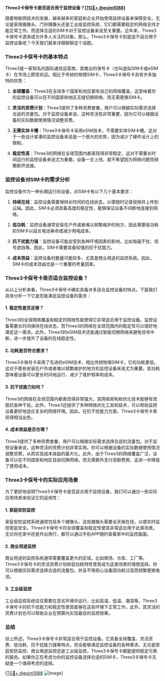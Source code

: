 **Three3卡保号卡是否适合用于监控设备？[[TG💪+ @esim1088](https://t.me/s/esim1088)]**

随着物联网技术的发展，越来越多的家庭和企业开始使用监控设备来保障安全。无论是家用摄像头、门铃摄像头还是工业级监控系统，它们都需要稳定的网络支持才能正常工作。而选择合适的SIM卡对于监控设备来说至关重要。近年来，Three3卡保号卡逐渐成为许多人关注的对象。那么，Three3卡保号卡到底适不适合用于监控设备呢？今天我们就来详细聊聊这个话题。

### Three3卡保号卡的基本特点

Three3是一家知名的国际通信运营商，其推出的保号卡（也叫虚拟SIM卡或eSIM卡）在市场上颇受欢迎。相比于传统的物理SIM卡，Three3卡保号卡具有许多独特的优势：

1. **全球覆盖**：Three3在全球多个国家和地区都有自己的网络覆盖，这意味着你的监控设备可以在不同国家和地区无缝切换网络，而无需更换SIM卡。
   
2. **灵活的资费计划**：Three3提供了多种资费套餐，用户可以根据实际需求选择合适的流量包。对于监控设备来说，这种灵活性非常重要，因为它可以根据设备的实际数据使用情况调整资费。

3. **无需实体卡槽**：Three3卡保号卡采用eSIM技术，不需要实体SIM卡槽。这对于一些设计紧凑的监控设备来说是一个很大的优势，因为减少了硬件设计上的限制。

4. **稳定性高**：Three3的网络在全球范围内都表现得非常稳定，这对于需要长时间运行的监控设备来说尤为重要。设备一旦上线，就不希望因为网络问题而频繁断开连接。

### 监控设备对SIM卡的需求分析

监控设备作为一种长期运行的设备，对SIM卡有以下几个基本要求：

1. **持续在线**：监控设备需要保持长时间的在线状态，以便随时记录视频并上传到云端。因此，SIM卡必须具备高度的稳定性，能够保证设备不间断地连接到网络。

2. **低功耗**：监控设备通常安装在户外或者难以频繁维护的地方，因此需要低功耗的SIM卡以延长电池寿命或减少用电成本。

3. **抗干扰能力强**：监控设备可能会受到各种环境因素的影响，比如电磁干扰、信号遮挡等。因此，SIM卡需要具备较强的抗干扰能力。

4. **成本效益**：监控设备的数量可能较多，尤其是商业用途的监控系统。因此，SIM卡的成本效益也是一个重要的考量因素。

### Three3卡保号卡是否适合监控设备？

从以上分析来看，Three3卡保号卡确实具备许多适合监控设备的特点。下面我们具体分析一下它是否能满足监控设备的需求：

#### 1. 稳定性是否足够？

Three3的全球网络覆盖和稳定的网络性能使得它非常适合用于监控设备。监控设备需要长时间保持在线状态，而Three3的网络在全球范围内的稳定性可以很好地满足这一需求。此外，Three3的eSIM技术还能通过智能切换网络来避免信号中断，进一步提升了设备的在线稳定性。

#### 2. 功耗是否符合要求？

Three3卡保号卡采用了先进的eSIM技术，相比传统物理SIM卡，它的功耗更低。这对于那些安装在户外或者难以频繁维护的地方的监控设备来说尤为重要。低功耗意味着设备可以更长时间地运行，减少了维护频率和成本。

#### 3. 抗干扰能力如何？

Three3的网络在全球范围内都表现得非常强大，其网络架构和优化技术能够有效抵抗各种干扰。此外，Three3还提供了多种网络优化工具和技术，可以帮助监控设备更好地适应复杂的网络环境。因此，在抗干扰能力方面，Three3卡保号卡表现得相当出色。

#### 4. 成本效益是否合理？

Three3提供了多种资费套餐，用户可以根据实际需求选择合适的流量包。对于监控设备来说，这种灵活的资费计划非常实用。你可以根据设备的实际数据使用情况调整资费，从而实现成本效益的最大化。此外，由于Three3的网络覆盖广泛，设备可以在不同国家和地区自由切换网络，而无需额外支付高额费用，这进一步降低了使用成本。

### Three3卡保号卡的实际应用场景

为了更好地说明Three3卡保号卡是否适合用于监控设备，我们可以通过一些实际应用场景来验证它的适用性：

#### 1. 家庭安防监控

家庭安防监控系统通常包括多个摄像头，这些摄像头需要全天候在线，以便实时监控家庭安全。Three3卡保号卡的全球覆盖和稳定性使其非常适合用于此类场景。无论你在家中还是外出旅行，都可以通过手机APP随时查看家中的监控画面。

#### 2. 商业用途监控

商业用途的监控系统通常需要覆盖更大的区域，比如商场、仓库、工厂等。Three3卡保号卡的灵活资费计划和低功耗特性使其成为这类场景的理想选择。你可以根据实际需求选择合适的流量包，并且不用担心设备因功耗过高而频繁更换电池。

#### 3. 工业级监控

工业级监控系统往往需要在恶劣环境中运行，比如高温、低温、潮湿等。Three3卡保号卡的抗干扰能力和稳定性使其能够在这些环境下正常工作。此外，其灵活的资费计划也可以帮助企业在预算内实现最佳的监控效果。

### 总结

综上所述，Three3卡保号卡非常适合用于监控设备。它具备全球覆盖、灵活资费、低功耗、抗干扰能力强等特点，完全能够满足监控设备的各种需求。无论是家庭安防监控、商业用途监控还是工业级监控，Three3卡保号卡都能提供稳定可靠的服务。如果你正在考虑为你的监控设备选择合适的SIM卡，Three3卡保号卡无疑是一个值得考虑的选择。

[[TG💪+ @esim1088](https://t.me/s/esim1088) ![Image](https://i.postimg.cc/4NQfJmqS/Snipaste-2025-05-13-00-14-12.png)]